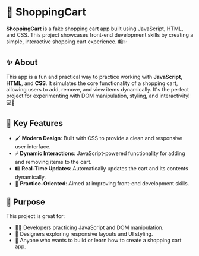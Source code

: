 # 🛒 ShoppingCart

**ShoppingCart** is a fake shopping cart app built using JavaScript, HTML, and CSS. This project showcases front-end development skills by creating a simple, interactive shopping cart experience. 🛍️✨

## ✨ About

This app is a fun and practical way to practice working with **JavaScript**, **HTML**, and **CSS**. It simulates the core functionality of a shopping cart, allowing users to add, remove, and view items dynamically. It's the perfect project for experimenting with DOM manipulation, styling, and interactivity! 💻🎨

## 🔑 Key Features

- 🖌️ **Modern Design**: Built with CSS to provide a clean and responsive user interface.
- ⚡ **Dynamic Interactions**: JavaScript-powered functionality for adding and removing items to the cart.
- 🛍️ **Real-Time Updates**: Automatically updates the cart and its contents dynamically.
- 🌟 **Practice-Oriented**: Aimed at improving front-end development skills.

## 🎯 Purpose

This project is great for:

- 🧑‍💻 Developers practicing JavaScript and DOM manipulation.
- 🎨 Designers exploring responsive layouts and UI styling.
- 🌟 Anyone who wants to build or learn how to create a shopping cart app.
